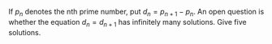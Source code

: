 If $p_n$ denotes the nth prime number, put $d_n = p_{n+1} - p_n$. An open question is whether the equation $d_n = d_{n+1}$ has infinitely many solutions. Give five solutions.